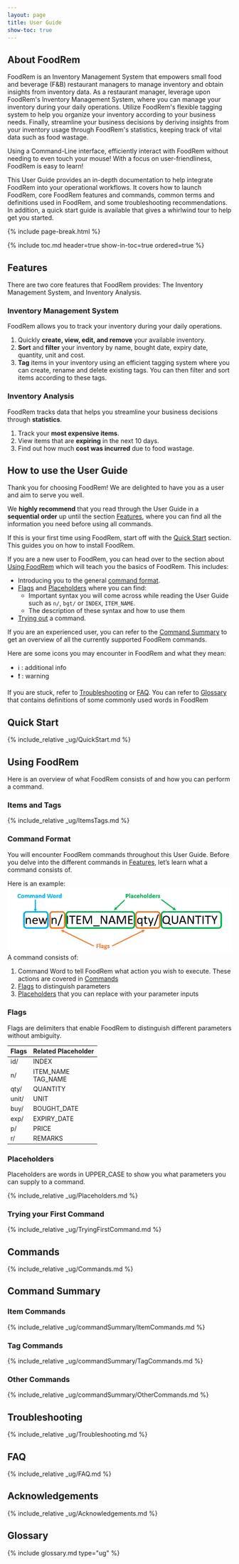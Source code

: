 ```yaml
---
layout: page
title: User Guide
show-toc: true
---
```

## About FoodRem

FoodRem is an Inventory Management System that empowers small food and beverage (F&B) restaurant managers to manage inventory and obtain insights from inventory data. As a restaurant manager, leverage upon FoodRem's Inventory Management System, where you can manage your inventory during your daily operations. Utilize FoodRem's flexible tagging system to help you organize your inventory according to your business needs. Finally, streamline your business decisions by deriving insights from your inventory usage through FoodRem's statistics, keeping track of vital data such as food wastage.

Using a Command-Line interface, efficiently interact with FoodRem without needing to even touch your mouse! With a focus on user-friendliness, FoodRem is easy to learn!

This User Guide provides an in-depth documentation to help integrate FoodRem into your operational workflows. It covers how to launch FoodRem, core FoodRem features and commands, common terms and definitions used in FoodRem, and some troubleshooting recommendations. In addition, a quick start guide is available that gives a whirlwind tour to help get you started.

{% include page-break.html %} <!-- Force a page break -->

{% include toc.md header=true show-in-toc=true ordered=true %}

## Features

There are two core features that FoodRem provides: The Inventory Management System, and Inventory Analysis.

<!-- TODO: Add links to e.g. name, bought date, expiry date, etc. -->

### Inventory Management System

FoodRem allows you to track your inventory during your daily operations.

1. Quickly **create, view, edit, and remove** your available inventory.
1. **Sort** and **filter** your inventory by name, bought date, expiry date, quantity, unit and cost.
1. **Tag** items in your inventory using an efficient tagging system where you can create, rename and delete existing tags. You can then filter and sort items according to these tags.

### Inventory Analysis

FoodRem tracks data that helps you streamline your business decisions through **statistics**.

1. Track your **most expensive items**.
1. View items that are **expiring** in the next 10 days.
1. Find out how much **cost was incurred** due to food wastage.

## How to use the User Guide

Thank you for choosing FoodRem! We are delighted to have you as a user and aim to serve you well.

We **highly recommend** that you read through the User Guide in a **sequential order** up until the section [Features](#features), where you can find all the information you need before using all commands.

If this is your first time using FoodRem, start off with the [Quick Start](#quick-start) section. This guides you on how to install FoodRem.

If you are a new user to FoodRem, you can head over to the section about [Using FoodRem](#using-foodrem) which will teach you the basics of FoodRem. This includes: 

* Introducing you to the general [command format](#command-format).
* [Flags](#flags) and [Placeholders](#placeholders) where you can find:
  * Important syntax you will come across while reading the User
    Guide such as `n/`, `bgt/` or `INDEX`, `ITEM_NAME`.
  *  The description of these syntax and how to use them
* [Trying out](#trying-your-first-command) a command.

If you are an experienced user, you can refer to the [Command Summary](#command-summary) to get an overview of all the currently supported FoodRem commands.

Here are some icons you may encounter in FoodRem and what they mean:

* ℹ️ : additional info
* ❗ : warning


If you are stuck, refer to [Troubleshooting](#troubleshooting) or [FAQ](#faq).
You can refer to [Glossary](#glossary) that contains definitions of some commonly used words in FoodRem


## Quick Start

{% include_relative _ug/QuickStart.md %}

## Using FoodRem
Here is an overview of what FoodRem consists of and how you can perform a command.
### Items and Tags

{% include_relative _ug/ItemsTags.md %}

### Command Format

You will encounter FoodRem commands throughout this User Guide.
Before you delve into the different commands in [Features](#features), let’s learn what a command consists of.

Here is an example:
![CommandExample](images/CommandExample.png)
A command consists of:
1. Command Word to tell FoodRem what action you wish to execute. These actions are covered in [Commands](#commands)
2. [Flags](#flags) to distinguish parameters
3. [Placeholders](#placeholders) that you can replace with your parameter inputs


### Flags

Flags are delimiters that enable FoodRem to distinguish different parameters without ambiguity.

| Flags | Related Placeholder   |
|-------|-----------------------|
| id/   | INDEX                 |
| n/    | ITEM_NAME<br>TAG_NAME |
| qty/  | QUANTITY              |
| unit/ | UNIT                  |
| buy/  | BOUGHT_DATE           |
| exp/  | EXPIRY_DATE           |
| p/    | PRICE                 |
| r/    | REMARKS               |


### Placeholders

Placeholders are words in UPPER_CASE to show you what parameters you can supply to a command.

{% include_relative _ug/Placeholders.md %}

### Trying your First Command

{% include_relative _ug/TryingFirstCommand.md %}

## Commands

{% include_relative _ug/Commands.md %}

## Command Summary

### Item Commands

{% include_relative _ug/commandSummary/ItemCommands.md %}

### Tag Commands

{% include_relative _ug/commandSummary/TagCommands.md %}

### Other Commands

{% include_relative _ug/commandSummary/OtherCommands.md %}

## Troubleshooting

<!-- TODO: Consider removing this section -->
<!-- Added one issue that is referred to by Quick Start -->
{% include_relative _ug/Troubleshooting.md %}

## FAQ

{% include_relative _ug/FAQ.md %}

## Acknowledgements

{% include_relative _ug/Acknowledgements.md %}

## Glossary

{% include glossary.md type="ug" %}
